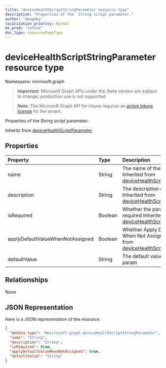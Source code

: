 ```yaml
---
title: "deviceHealthScriptStringParameter resource type"
description: "Properties of the  String script parameter."
author: "dougeby"
localization_priority: Normal
ms.prod: "intune"
doc_type: resourcePageType
---
```


# deviceHealthScriptStringParameter resource type

Namespace: microsoft.graph

> **Important:** Microsoft Graph APIs under the /beta version are subject to change; production use is not supported.

> **Note:** The Microsoft Graph API for Intune requires an [active Intune license](https://go.microsoft.com/fwlink/?linkid=839381) for the tenant.

Properties of the  String script parameter.


Inherits from [deviceHealthScriptParameter](../resources/intune-devices-devicehealthscriptparameter.md)

## Properties
|Property|Type|Description|
|:---|:---|:---|
|name|String|The name of the param Inherited from [deviceHealthScriptParameter](../resources/intune-devices-devicehealthscriptparameter.md)|
|description|String|The description of the param Inherited from [deviceHealthScriptParameter](../resources/intune-devices-devicehealthscriptparameter.md)|
|isRequired|Boolean|Whether the param is required Inherited from [deviceHealthScriptParameter](../resources/intune-devices-devicehealthscriptparameter.md)|
|applyDefaultValueWhenNotAssigned|Boolean|Whether Apply DefaultValue When Not Assigned Inherited from [deviceHealthScriptParameter](../resources/intune-devices-devicehealthscriptparameter.md)|
|defaultValue|String|The default value of string param|

## Relationships
None

## JSON Representation
Here is a JSON representation of the resource.
<!-- {
  "blockType": "resource",
  "@odata.type": "microsoft.graph.deviceHealthScriptStringParameter"
}
-->
``` json
{
  "@odata.type": "#microsoft.graph.deviceHealthScriptStringParameter",
  "name": "String",
  "description": "String",
  "isRequired": true,
  "applyDefaultValueWhenNotAssigned": true,
  "defaultValue": "String"
}
```






